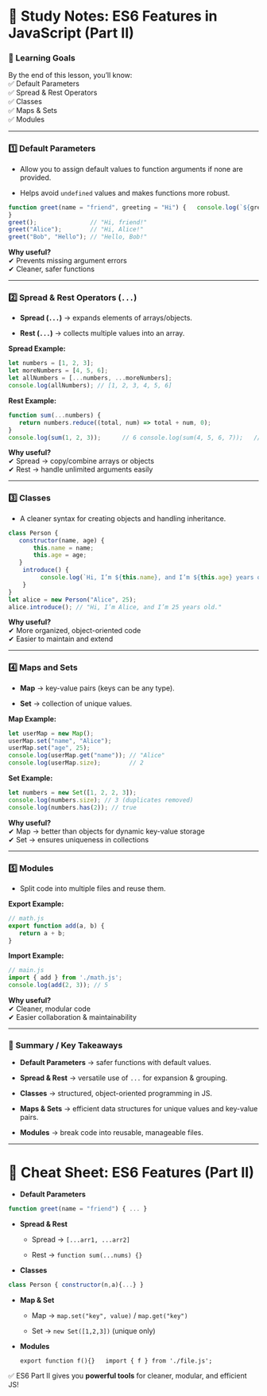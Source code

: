 # 📑 Study Notes: ES6 Features in JavaScript (Part II)

### 🌟 Learning Goals

By the end of this lesson, you’ll know:  
✅ Default Parameters  
✅ Spread & Rest Operators  
✅ Classes  
✅ Maps & Sets  
✅ Modules

---

### 1️⃣ Default Parameters

- Allow you to assign default values to function arguments if none are provided.
    
- Helps avoid `undefined` values and makes functions more robust.
    

```js
function greet(name = "friend", greeting = "Hi") {   console.log(`${greeting}, ${name}!`); 
}  
greet();               // "Hi, friend!" 
greet("Alice");        // "Hi, Alice!" 
greet("Bob", "Hello"); // "Hello, Bob!"
```

**Why useful?**  
✔ Prevents missing argument errors  
✔ Cleaner, safer functions

---

### 2️⃣ Spread & Rest Operators (`...`)

- **Spread (`...`)** → expands elements of arrays/objects.
    
- **Rest (`...`)** → collects multiple values into an array.
    

**Spread Example:**

```js
let numbers = [1, 2, 3]; 
let moreNumbers = [4, 5, 6]; 
let allNumbers = [...numbers, ...moreNumbers]; 
console.log(allNumbers); // [1, 2, 3, 4, 5, 6]
```

**Rest Example:**

```js
function sum(...numbers) {
   return numbers.reduce((total, num) => total + num, 0); 
} 
console.log(sum(1, 2, 3));      // 6 console.log(sum(4, 5, 6, 7));   // 22
```

**Why useful?**  
✔ Spread → copy/combine arrays or objects  
✔ Rest → handle unlimited arguments easily

---

### 3️⃣ Classes

- A cleaner syntax for creating objects and handling inheritance.
    

```js
class Person {
   constructor(name, age) {     
	   this.name = name;     
	   this.age = age;
   }
    introduce() {
         console.log(`Hi, I’m ${this.name}, and I’m ${this.age} years old.`);   
	} 
}  
let alice = new Person("Alice", 25); 
alice.introduce(); // "Hi, I’m Alice, and I’m 25 years old."
```

**Why useful?**  
✔ More organized, object-oriented code  
✔ Easier to maintain and extend

---

### 4️⃣ Maps and Sets

- **Map** → key-value pairs (keys can be any type).
    
- **Set** → collection of unique values.
    

**Map Example:**

```js
let userMap = new Map(); 
userMap.set("name", "Alice"); 
userMap.set("age", 25);  
console.log(userMap.get("name")); // "Alice" 
console.log(userMap.size);        // 2
```

**Set Example:**

```js
let numbers = new Set([1, 2, 2, 3]); 
console.log(numbers.size); // 3 (duplicates removed) 
console.log(numbers.has(2)); // true
```

**Why useful?**  
✔ Map → better than objects for dynamic key-value storage  
✔ Set → ensures uniqueness in collections

---

### 5️⃣ Modules

- Split code into multiple files and reuse them.
    

**Export Example:**

```js
// math.js
export function add(a, b) {
   return a + b;
}
```

**Import Example:**

```js
// main.js
import { add } from './math.js';
console.log(add(2, 3)); // 5
```

**Why useful?**  
✔ Cleaner, modular code  
✔ Easier collaboration & maintainability

---

### 📌 Summary / Key Takeaways

- **Default Parameters** → safer functions with default values.
    
- **Spread & Rest** → versatile use of `...` for expansion & grouping.
    
- **Classes** → structured, object-oriented programming in JS.
    
- **Maps & Sets** → efficient data structures for unique values and key-value pairs.
    
- **Modules** → break code into reusable, manageable files.
    

---

# 📝 Cheat Sheet: ES6 Features (Part II)

- **Default Parameters**
    
```js
function greet(name = "friend") { ... }
```
    
- **Spread & Rest**
    
    - Spread → `[...arr1, ...arr2]`
        
    - Rest → `function sum(...nums) {}`
        
- **Classes**
    
```js
class Person { constructor(n,a){...} }
```
    
- **Map & Set**
    
    - Map → `map.set("key", value)` / `map.get("key")`
        
    - Set → `new Set([1,2,3])` (unique only)
        
- **Modules**
    
    `export function f(){}   import { f } from './file.js';`
    

✅ ES6 Part II gives you **powerful tools** for cleaner, modular, and efficient JS!